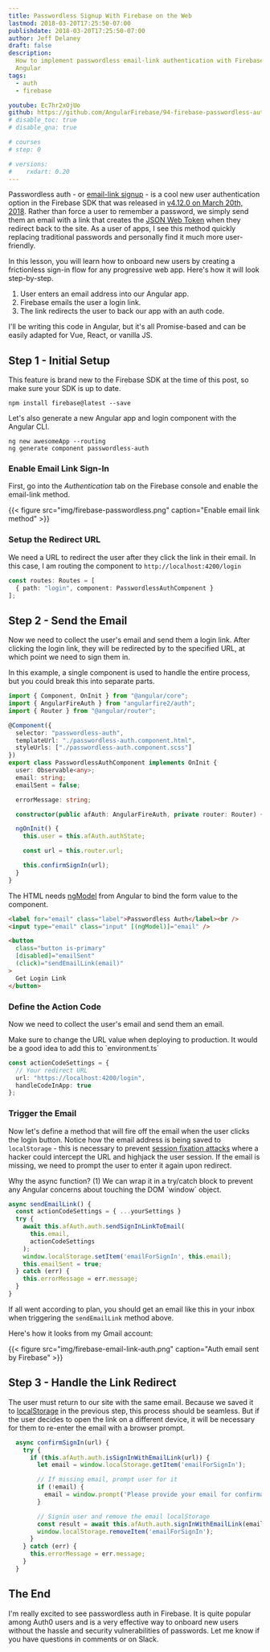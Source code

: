 ```yaml
---
title: Passwordless Signup With Firebase on the Web
lastmod: 2018-03-20T17:25:50-07:00
publishdate: 2018-03-20T17:25:50-07:00
author: Jeff Delaney
draft: false
description:
  How to implement passwordless email-link authentication with Firebase and
  Angular
tags:
  - auth
  - firebase

youtube: Ec7hr2xOjUo
github: https://github.com/AngularFirebase/94-firebase-passwordless-auth
# disable_toc: true
# disable_qna: true

# courses
# step: 0

# versions:
#    rxdart: 0.20
---
```


Passwordless auth - or
[email-link signup](https://firebase.google.com/docs/auth/web/email-link-auth) -
is a cool new user authentication option in the Firebase SDK that was released
in
[v4.12.0 on March 20th, 2018](https://firebase.google.com/support/release-notes/js#4.12.0).
Rather than force a user to remember a password, we simply send them an email
with a link that creates the [JSON Web Token](https://jwt.io/) when they
redirect back to the site. As a user of apps, I see this method quickly
replacing traditional passwords and personally find it much more user-friendly.

In this lesson, you will learn how to onboard new users by creating a
frictionless sign-in flow for any progressive web app. Here's how it will look
step-by-step.

1. User enters an email address into our Angular app.
2. Firebase emails the user a login link.
3. The link redirects the user to back our app with an auth code.

<p class="tip">I'll be writing this code in Angular, but it's all Promise-based and can be easily adapted for Vue, React, or vanilla JS.</p>

## Step 1 - Initial Setup

This feature is brand new to the Firebase SDK at the time of this post, so make
sure your SDK is up to date.

```shell
npm install firebase@latest --save
```

Let's also generate a new Angular app and login component with the Angular CLI.

```shell
ng new awesomeApp --routing
ng generate component passwordless-auth
```

### Enable Email Link Sign-In

First, go into the _Authentication_ tab on the Firebase console and enable the
email-link method.

{{< figure src="img/firebase-passwordless.png" caption="Enable email link method" >}}

### Setup the Redirect URL

We need a URL to redirect the user after they click the link in their email. In
this case, I am routing the component to `http://localhost:4200/login`

```typescript
const routes: Routes = [
  { path: "login", component: PasswordlessAuthComponent }
];
```

## Step 2 - Send the Email

Now we need to collect the user's email and send them a login link. After
clicking the login link, they will be redirected by to the specified URL, at
which point we need to sign them in.

In this example, a single component is used to handle the entire process, but
you could break this into separate parts.

```typescript
import { Component, OnInit } from "@angular/core";
import { AngularFireAuth } from "angularfire2/auth";
import { Router } from "@angular/router";

@Component({
  selector: "passwordless-auth",
  templateUrl: "./passwordless-auth.component.html",
  styleUrls: ["./passwordless-auth.component.scss"]
})
export class PasswordlessAuthComponent implements OnInit {
  user: Observable<any>;
  email: string;
  emailSent = false;

  errorMessage: string;

  constructor(public afAuth: AngularFireAuth, private router: Router) {}

  ngOnInit() {
    this.user = this.afAuth.authState;

    const url = this.router.url;

    this.confirmSignIn(url);
  }
}
```

The HTML needs [ngModel](https://angular.io/api/forms/NgModel) from Angular to
bind the form value to the component.

```html
<label for="email" class="label">Passwordless Auth</label><br />
<input type="email" class="input" [(ngModel)]="email" />

<button
  class="button is-primary"
  [disabled]="emailSent"
  (click)="sendEmailLink(email)"
>
  Get Login Link
</button>
```

### Define the Action Code

Now we need to collect the user's email and send them an email.

<p class="info">Make sure to change the URL value when deploying to production. It would be a good idea to add this to `environment.ts`</p>

```typescript
const actionCodeSettings = {
  // Your redirect URL
  url: "https://localhost:4200/login",
  handleCodeInApp: true
};
```

### Trigger the Email

Now let's define a method that will fire off the email when the user clicks the
login button. Notice how the email address is being saved to `localStorage` -
this is necessary to prevent
[session fixation attacks](https://en.wikipedia.org/wiki/Session_fixation) where
a hacker could intercept the URL and highjack the user session. If the email is
missing, we need to prompt the user to enter it again upon redirect.

<p class="info">Why the async function? (1) We can wrap it in a try/catch block to prevent any Angular concerns about touching the DOM `window` object.</p>

```typescript
async sendEmailLink() {
  const actionCodeSettings = { ...yourSettings }
  try {
    await this.afAuth.auth.sendSignInLinkToEmail(
      this.email,
      actionCodeSettings
    );
    window.localStorage.setItem('emailForSignIn', this.email);
    this.emailSent = true;
  } catch (err) {
    this.errorMessage = err.message;
  }
}
```

If all went according to plan, you should get an email like this in your inbox
when triggering the `sendEmailLink` method above.

Here's how it looks from my Gmail account:

{{< figure src="img/firebase-email-link-auth.png" caption="Auth email sent by Firebase" >}}

## Step 3 - Handle the Link Redirect

The user must return to our site with the same email. Because we saved it to
[localStorage](https://developer.mozilla.org/en-US/docs/Web/API/Window/localStorage)
in the previous step, this process should be seamless. But if the user decides
to open the link on a different device, it will be necessary for them to
re-enter the email with a browser prompt.

```typescript
  async confirmSignIn(url) {
    try {
      if (this.afAuth.auth.isSignInWithEmailLink(url)) {
        let email = window.localStorage.getItem('emailForSignIn');

        // If missing email, prompt user for it
        if (!email) {
          email = window.prompt('Please provide your email for confirmation');
        }

        // Signin user and remove the email localStorage
        const result = await this.afAuth.auth.signInWithEmailLink(email, url);
        window.localStorage.removeItem('emailForSignIn');
      }
    } catch (err) {
      this.errorMessage = err.message;
    }
  }
```

## The End

I'm really excited to see passwordless auth in Firebase. It is quite popular
among Auth0 users and is a very effective way to onboard new users without the
hassle and security vulnerabilities of passwords. Let me know if you have
questions in comments or on Slack.
